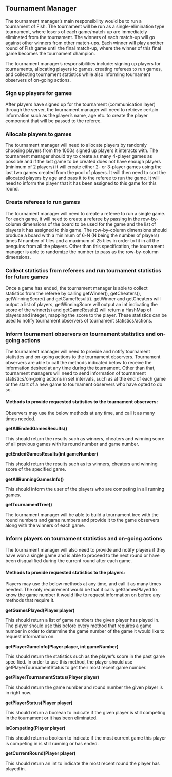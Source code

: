 ## Tournament Manager
The tournament manager’s main responsibility would be to run a tournament of Fish. The tournament will be run as a single-elimination type tournament, where losers of each game/match-up are immediately eliminated from the tournament. The winners of each match-up will go against other winners from other match-ups. Each winner will play another round of Fish game until the final match-up, where the winner of this final game becomes the tournament champion. 

The tournament manager’s responsibilities include: signing up players for tournaments, allocating players to games, creating referees to run games, and collecting tournament statistics while also informing tournament observers of on-going actions.

### Sign up players for games

After players have signed up for the tournament (communication layer) through the server, the tournament manager will need to retrieve certain information such as the player’s name, age etc. to create the player component that will be passed to the referee. 

### Allocate players to games

The tournament manager will need to allocate players by randomly choosing players from the 1000s signed up players it interacts with. The tournament manager should try to create as many 4-player games as possible and if the last game to be created does not have enough players (minimum of 2 players) it will create either 2- or 3-player games using the last two games created from the pool of players. It will then need to sort the allocated players by age and pass it to the referee to run the game. It will need to inform the player that it has been assigned to this game for this round.

### Create referees to run games

The tournament manager will need to create a referee to run a single game. For each game, it will need to create a referee by passing in the row-by-column dimensions of the board to be used for the game and the list of players it has assigned to this game. The row-by-column dimensions should produce a board with a minimum of 6-N (N being the number of players) times N number of tiles and a maximum of 25 tiles in order to fit in all the penguins from all the players. Other than this specification, the tournament manager is able to randomize the number to pass as the row-by-column dimensions.

### Collect statistics from referees and run tournament statistics for future games

Once a game has ended, the tournament manager is able to collect statistics from the referee by calling getWinner(), getCheaters(), getWinningScore() and getGameResult(). getWinner and getCheaters will output a list of players, getWinningScore will output an int indicating the score of the winner(s) and getGameResult() will return a HashMap of players and integer, mapping the score to the player. These statistics can be used to notify tournament observers of tournament statistics/actions.

### Inform tournament observers on tournament statistics and on-going actions

The tournament manager will need to provide and notify tournament statistics and on-going actions to the tournament observers. Tournament observers are able to call the methods indicated below to receive the information desired at any time during the tournament. Other than that, tournament managers will need to send information of tournament statistics/on-going actions in set intervals, such as at the end of each game or the start of a new game to tournament observers who have opted to do so. 

#### Methods to provide requested statistics to the tournament observers:
Observers may use the below methods at any time, and call it as many times needed.

**getAllEndedGamesResults()**

This should return the results such as winners, cheaters and winning score of all previous games with its round number and game number.

**getEndedGamesResults(int gameNumber)**

This should return the results such as its winners, cheaters and winning score of the specified game.

**getAllRunningGamesInfo()**

This should inform the user of the players who are competing in all running games. 

**getTournamentTree()**

The tournament manager will be able to build a tournament tree with the round numbers and game numbers and provide it to the game observers along with the winners of each game.

### Inform players on tournament statistics and on-going actions

The tournament manager will also need to provide and notify players if they have won a single game and is able to proceed to the next round or have been disqualified during the current round after each game. 

#### Methods to provide requested statistics to the players:

Players may use the below methods at any time, and call it as many times needed. The only requirement would be that it calls getGamesPlayed to know the game number it would like to request information on before any methods that require it.

**getGamesPlayed(Player player)**

This should return a list of game numbers the given player has played in. The player should use this before every method that requires a game number in order to determine the game number of the game it would like to request information on.

**getPlayerGameInfo(Player player, int gameNumber)**

This should return the statistics such as the player’s score in the past game specified. In order to use this method, the player should use getPlayerTournamentStatus to get their most recent game number. 

**getPlayerTournamentStatus(Player player)**

This should return the game number and round number the given player is in right now. 

**getPlayerStatus(Player player)**

This should return a boolean to indicate if the given player is still competing in the tournament or it has been eliminated.

**isCompeting(Player player)**

This should return a boolean to indicate if the most current game this player is competing in is still running or has ended.

**getCurrentRound(Player player)**

This should return an int to indicate the most recent round the player has played in.
